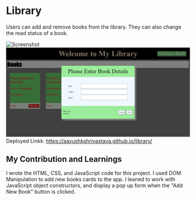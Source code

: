 # Library
Users can add and remove books from the library. They can also change the read status of a book. 

![Screenshot](./images/library1.png)
![Screenshot](./images/library2.png)
Deployed Linkk: https://aayushkshrivastava.github.io/library/

## My Contribution and Learnings
 I wrote the HTML, CSS, and JavaScript code for this project. I used DOM Manipulation to add new books cards to the app. I leaned to work with JavaScript object constructors, and display a pop up form when the "Add New Book" button is clicked. 